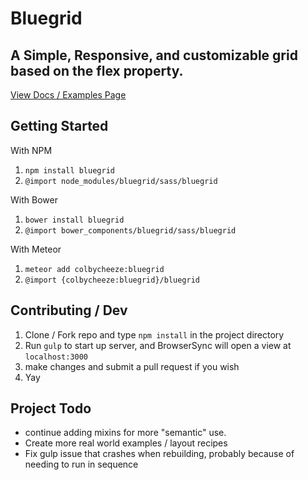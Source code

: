 # Bluegrid
## A Simple, Responsive, and customizable grid based on the flex property.

[View Docs / Examples Page](http://colbycheeze.github.io/bluegrid/)

## Getting Started
With NPM  
  1. `npm install bluegrid`
  2. `@import node_modules/bluegrid/sass/bluegrid`

With Bower  
  1. `bower install bluegrid`  
  2. `@import bower_components/bluegrid/sass/bluegrid`

With Meteor  
  1. `meteor add colbycheeze:bluegrid`
  2. `@import {colbycheeze:bluegrid}/bluegrid`

## Contributing / Dev
  1. Clone / Fork repo and type `npm install` in the project directory
  2. Run `gulp` to start up server, and BrowserSync will open a view at `localhost:3000`
  3. make changes and submit a pull request if you wish
  4. Yay

## Project Todo
 - continue adding mixins for more "semantic" use.
 - Create more real world examples / layout recipes
 - Fix gulp issue that crashes when rebuilding, probably because of needing to run in sequence

